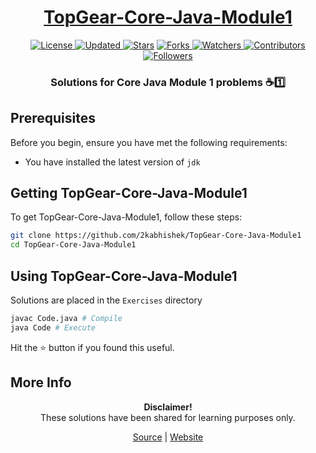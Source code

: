 <div align = "center">

<h1><a href="https://2kabhishek.github.io/TopGear-Core-Java-Module1">TopGear-Core-Java-Module1</a></h1>

<a href="https://github.com/2KAbhishek/TopGear-Core-Java-Module1/blob/master/LICENSE">
<img alt="License" src="https://img.shields.io/github/license/2kabhishek/TopGear-Core-Java-Module1?style=plastic&color=white&label=License"> </a>

<a href="https://github.com/2KAbhishek/TopGear-Core-Java-Module1/pulse">
<img alt="Updated" src="https://img.shields.io/github/last-commit/2kabhishek/TopGear-Core-Java-Module1?style=plastic&color=e30724&label=Updated"> </a>

<a href="https://github.com/2KAbhishek/TopGear-Core-Java-Module1/stargazers">
<img alt="Stars" src="https://img.shields.io/github/stars/2kabhishek/TopGear-Core-Java-Module1?style=plastic&color=00d451&label=Stars"></a>

<a href="https://github.com/2KAbhishek/TopGear-Core-Java-Module1/network/members">
<img alt="Forks" src="https://img.shields.io/github/forks/2kabhishek/TopGear-Core-Java-Module1?style=plastic&color=1688f0&label=Forks"> </a>

<a href="https://github.com/2KAbhishek/TopGear-Core-Java-Module1/watchers">
<img alt="Watchers" src="https://img.shields.io/github/watchers/2kabhishek/TopGear-Core-Java-Module1?style=plastic&color=ff5500&label=Watchers"> </a>

<a href="https://github.com/2KAbhishek/TopGear-Core-Java-Module1/graphs/contributors">
<img alt="Contributors" src="https://img.shields.io/github/contributors/2kabhishek/TopGear-Core-Java-Module1?style=plastic&color=f0f&label=Contributors"> </a>

<a href="https://github.com/2KAbhishek?tab=followers">
<img alt="Followers" src="https://img.shields.io/github/followers/2kabhishek?color=222&style=plastic&label=Followers"> </a>

<h3>Solutions for Core Java Module 1 problems ☕1️⃣</h3>

</div>

## Prerequisites

Before you begin, ensure you have met the following requirements:

- You have installed the latest version of `jdk`

## Getting TopGear-Core-Java-Module1

To get TopGear-Core-Java-Module1, follow these steps:

```bash
git clone https://github.com/2kabhishek/TopGear-Core-Java-Module1
cd TopGear-Core-Java-Module1
```

## Using TopGear-Core-Java-Module1

Solutions are placed in the `Exercises` directory

```bash
javac Code.java # Compile
java Code # Execute
```

Hit the ⭐ button if you found this useful.

## More Info

<div align="center">

<strong>Disclaimer!</strong><br>
These solutions have been shared for learning purposes only. <br>
 
<a href="https://github.com/2KAbhishek/TopGear-Core-Java-Module1">Source</a> |
<a href="https://2kabhishek.github.io/TopGear-Core-Java-Module1">Website</a>

</div>
